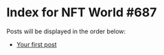 # Index for NFT World #687
Posts will be displayed in the order below:

- [Your first post](./001-first.md)

